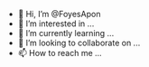 - 👋 Hi, I’m @FoyesApon
- 👀 I’m interested in ...
- 🌱 I’m currently learning ...
- 💞️ I’m looking to collaborate on ...
- 📫 How to reach me ...

<!---
FoyesApon/FoyesApon is a ✨ special ✨ repository because its `README.md` (this file) appears on your GitHub profile.
You can click the Preview link to take a look at your changes.
--->
